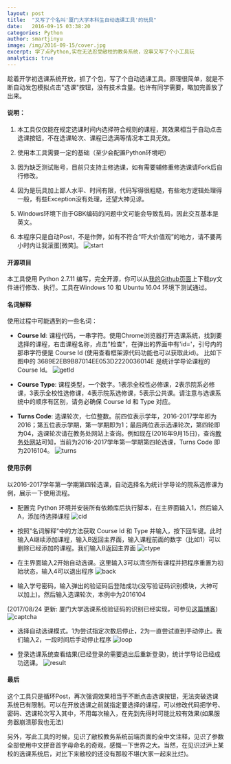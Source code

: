 ```yaml
---
layout: post
title:  "又写了个名叫'厦门大学本科生自动选课工具'的玩具"
date:   2016-09-15 03:38:20
categories: Python
author: smartjinyu
image: /img/2016-09-15/cover.jpg
excerpt: 学了点Python,实在无法忍受敝校的教务系统，没事又写了个小工具玩
analytics: true
---
```


趁着开学初选课系统开放，抓了个包，写了个自动选课工具。原理很简单，就是不断自动发包模拟点击"选课"按钮，没有技术含量。也许有同学需要，略加完善放了出来。

#### 说明：
1. 本工具仅仅能在规定选课时间内选择符合规则的课程，其效果相当于自动点击选课按钮，不在选课轮次、课程已选满等情况本工具无效。

2. 使用本工具需要一定的基础（至少会配置Python环境吧）

3. 因为缺乏测试账号，目前只支持主修选课，如有需要辅修重修选课请Fork后自行修改。

4. 因为是玩具加上鄙人水平、时间有限，代码写得很粗糙，有些地方逻辑处理得一般，有些Exception没有处理，还望大神见谅。

5. Windows环境下由于GBK编码的问题中文可能会导致乱码，因此交互基本是英文。

6. 本程序只是自动Post，不是作弊，如有不符合“吓大价值观”的地方，请不要两小时内让我滚蛋[微笑]。
![start](/img/2016-09-15/start.png)


#### 开源项目

本工具使用 Python 2.7.11 编写，完全开源，你可以从[我的Github页面]上下载py文件进行修改、执行。工具在Windows 10 和 Ubuntu 16.04 环境下测试通过。

[我的Github页面]:https://github.com/smartjinyu/xmuBKXK

#### 名词解释

使用过程中可能遇到的一些名词：

- **Course Id**: 课程代码，一串字符。使用Chrome浏览器打开选课系统，找到要选择的课程，右击课程名称，点击"检查"，在弹出的界面中有'id='，引号内的那串字符便是 Course Id (使用查看框架源代码功能也可以获取此id)。
比如下图中的 3689E2EB9B87014EE053D2220036014E 是统计学导论课程的 Course Id。
![getId](/img/2016-09-15/getId.png)


- **Course Type**: 课程类型，一个数字。1表示全校性必修课，2表示院系必修课，3表示全校性选修课，4表示院系选修课，5表示公共课。请注意与选课系统中的顺序有区别，请务必确保 Course Id 和 Type 对应。

- **Turns Code**: 选课轮次，七位整数。前四位表示学年，2016-2017学年即为2016；第五位表示学期，第一学期即为1；最后两位表示选课轮次，第四轮即为04，选课轮次请在教务处网站上查询。例如现在(2016年9月15日)，查询[教务处网站]可知，当前为2016-2017学年第一学期第四轮选课，Turns Code 即为2016104。
![turns](/img/2016-09-15/turns.png)

[教务处网站]:http://jwc.xmu.edu.cn/c7/7b/c2194a182139/page.htm


#### 使用示例

以2016-2017学年第一学期第四轮选课，自动选择名为统计学导论的院系选修课为例，展示一下使用流程。

- 配置完 Python 环境并安装所有依赖库后执行脚本，在主界面输入1，然后输入A，添加待选择课程
![cid](/img/2016-09-15/cId.png)


- 按照"名词解释"中的方法获取 Course Id 和 Type 并输入，按下回车键。此时输入A继续添加课程，输入B返回主界面，输入课程前面的数字（比如1）可以删除已经添加的课程。我们输入B返回主界面
![ctype](/img/2016-09-15/ctype.png)


- 在主界面输入2开始自动选课。这里输入3可以清空所有课程并把程序重置为初始状态，输入4可以退出程序
![back](/img/2016-09-15/back.png)

- 输入学号密码，输入弹出的验证码后登陆成功(没写验证码识别模块，大神可以加上)。然后输入选课轮次，本例中为2016104

(2017/08/24 更新: 厦门大学选课系统验证码的识别已经实现，可参见[这篇博客])
![captcha](/img/2016-09-15/captcha.png)

[这篇博客]:https://smartjinyu.com/machine/learning/2017/08/18/xmu_bkxk_captcha.html

- 选择自动选课模式。1为尝试指定次数后停止，2为一直尝试直到手动停止。我们输入2，一段时间后手动停止程序
![loop](/img/2016-09-15/loop.png)


- 登录选课系统查看结果(已经登录的需要退出后重新登录)，统计学导论已经成功选课。
![result](/img/2016-09-15/result.png)


#### 最后
这个工具只是循环Post，再次强调效果相当于不断点击选课按钮，无法突破选课系统已有限制。可以在开放选课之前就指定要选择的课程，可以修改代码把学号、密码、选课轮次写入其中，不用每次输入，在先到先得时可能比较有效果(如果服务器崩溃那我也无法)

另外，写此工具的时候，见识了敝校教务系统前端页面的全中文注释，见识了参数全部使用中文拼音首字母命名的奇观，感慨一下世界之大。当然，在见识过沪上某校的选课系统后，对比下来敝校的还没有那般不堪(大家一起来比烂)。